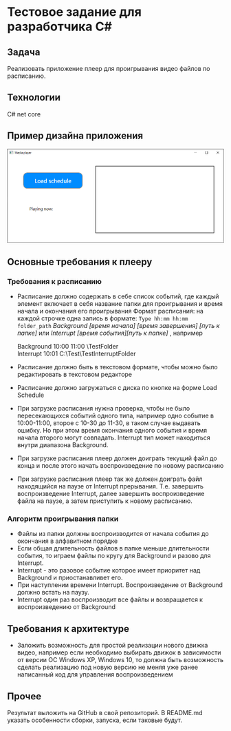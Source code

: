 # Тестовое задание для разработчика C#

## Задача
Реализовать приложение плеер для проигрывания видео файлов по расписанию.

## Технологии
C# net core

## Пример дизайна приложения
![test player](https://github.com/MarketPlayer/HR_csharp_desktop/blob/master/mm_test_video_player.png "Test player")

## Основные требования к плееру
### Требования к расписанию
* Расписание должно содержать в себе список событий, где каждый элемент включает в себя название папки для проигрывания и время начала и окончания его проигрывания
Формат расписания: на каждой строчке одна запись в формате: 
`Type hh:mm hh:mm folder_path`
*Background [время начала] [время завершения] [путь к папке]* или *Interrupt [время события][путь к папке]*
, например

     Background 10:00 11:00 \TestFolder    
     Interrupt 10:01 C:\Test\TestInterruptFolder
* Расписание должно быть в текстовом формате, чтобы можно было редактировать в текстовом редакторе
* Расписание должно загружаться с диска по кнопке на форме Load Schedule
* При загрузке расписания нужна проверка, чтобы не было пересекающихся событий одного типа, например одно событие в 10:00-11:00, второе с 10-30 до 11-30, в таком случае выдавать ошибку. Но при этом время окончания одного события и время начала второго могут совпадать. Interrupt тип может находиться внутри диапазона Background.
* При загрузке расписания плеер должен доиграть текущий файл до конца и после этого начать воспроизведение по новому расписанию
* При загрузке расписания плеер так же должен доиграть файл находящийся на паузе от Interrupt прерывания. Т.е. завершить воспроизведение Interrupt, далее завершить воспроизведение файла на паузе, а затем приступить к новому расписанию.
### Алгоритм проигрывания папки
* Файлы из папки должны воспроизводится от начала события до окончания в алфавитном порядке
* Если общая длительность файлов в папке меньше длительности события, то играем файлы по кругу для Background и разово для Interrupt.
* Interrupt - это разовое событие которое имеет приоритет над Background и приостанавливет его.
* При наступлении времени Interrupt. Воспроизведение от Background должно встать на паузу.
* Interrupt один раз воспроизводит все файлы и возвращается к воспроизведению от Background

## Требования к архитектуре
* Заложить возможность для простой реализации нового движка видео, например если необходимо выбирать движок в зависимости от версии ОС Windows  XP, Windows 10, то должна быть возможность сделать реализацию под новую версию не меняя уже ранее написанный код для управления воспроизведением

## Прочее
Результат выложить на GitHub в свой репозиторий. В README.md указать особенности сборки, запуска, если таковые будут.
